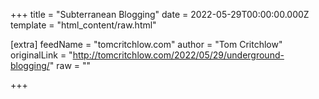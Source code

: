 
+++
title = "Subterranean Blogging"
date = 2022-05-29T00:00:00.000Z
template = "html_content/raw.html"

[extra]
feedName = "tomcritchlow.com"
author = "Tom Critchlow"
originalLink = "http://tomcritchlow.com/2022/05/29/underground-blogging/"
raw = ""

+++

